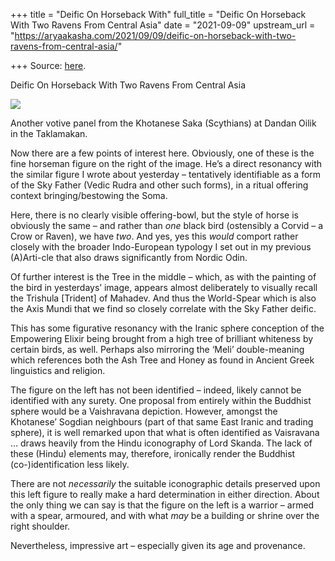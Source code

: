 +++
title = "Deific On Horseback With"
full_title = "Deific On Horseback With Two Ravens From Central Asia"
date = "2021-09-09"
upstream_url = "https://aryaakasha.com/2021/09/09/deific-on-horseback-with-two-ravens-from-central-asia/"

+++
Source: [here](https://aryaakasha.com/2021/09/09/deific-on-horseback-with-two-ravens-from-central-asia/).

Deific On Horseback With Two Ravens From Central Asia

![](https://aryaakasha.files.wordpress.com/2021/09/khotanese-ii.png?w=1024)

  
Another votive panel from the Khotanese Saka (Scythians) at Dandan Oilik
in the Taklamakan.

Now there are a few points of interest here. Obviously, one of these is
the fine horseman figure on the right of the image. He’s a direct
resonancy with the similar figure I wrote about yesterday – tentatively
identifiable as a form of the Sky Father (Vedic Rudra and other such
forms), in a ritual offering context bringing/bestowing the Soma.

Here, there is no clearly visible offering-bowl, but the style of horse
is obviously the same – and rather than *one* black bird (ostensibly a
Corvid – a Crow or Raven), we have *two*. And yes, yes this *would*
comport rather closely with the broader Indo-European typology I set out
in my previous (A)Arti-cle that also draws significantly from Nordic
Odin.

Of further interest is the Tree in the middle – which, as with the
painting of the bird in yesterdays’ image, appears almost deliberately
to visually recall the Trishula \[Trident\] of Mahadev. And thus the
World-Spear which is also the Axis Mundi that we find so closely
correlate with the Sky Father deific.

This has some figurative resonancy with the Iranic sphere conception of
the Empowering Elixir being brought from a high tree of brilliant
whiteness by certain birds, as well. Perhaps also mirroring the ‘Meli’
double-meaning which references both the Ash Tree and Honey as found in
Ancient Greek linguistics and religion.

The figure on the left has not been identified – indeed, likely cannot
be identified with any surety. One proposal from entirely within the
Buddhist sphere would be a Vaishravana depiction. However, amongst the
Khotanese’ Sogdian neighbours (part of that same East Iranic and trading
sphere), it is well remarked upon that what is often identified as
Vaisravana … draws heavily from the Hindu iconography of Lord Skanda.
The lack of these (Hindu) elements may, therefore, ironically render the
Buddhist (co-)identification less likely.

There are not *necessarily* the suitable iconographic details preserved
upon this left figure to really make a hard determination in either
direction. About the only thing we can say is that the figure on the
left is a warrior – armed with a spear, armoured, and with what *may* be
a building or shrine over the right shoulder.

Nevertheless, impressive art – especially given its age and provenance.

